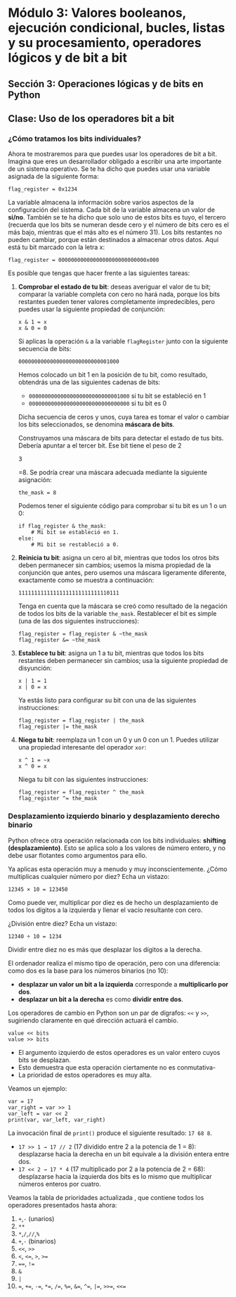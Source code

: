 # Módulo 3: Valores booleanos, ejecución condicional, bucles, listas y su procesamiento, operadores lógicos y de bit a bit
## Sección 3: Operaciones lógicas y de bits en Python 
## Clase: Uso de los operadores bit a bit

### ¿Cómo tratamos los bits individuales?

Ahora te mostraremos para que puedes usar los operadores de bit a bit. Imagina que eres un desarrollador obligado a escribir una arte importante de un sistema operativo. Se te ha dicho que puedes usar una variable asignada de la siguiente forma:

```
flag_register = 0x1234
```

La variable almacena la información sobre varios aspectos de la configuración del sistema. Cada bit de la variable almacena un valor de **si/no**. También se te ha dicho que solo uno de estos bits es tuyo, el tercero (recuerda que los bits se numeran desde cero y el número de bits cero es el más bajo, mientras que el más alto es el número 31). Los bits restantes no pueden cambiar, porque están destinados a almacenar otros datos. Aquí está tu bit marcado con la letra x:

```
flag_register = 0000000000000000000000000000x000
```

Es posible que tengas que hacer frente a las siguientes tareas:

1. **Comprobar el estado de tu bit**: deseas averiguar el valor de tu bit; comparar la variable completa con cero no hará nada, porque los bits restantes pueden tener valores completamente impredecibles, pero puedes usar la siguiente propiedad de conjunción:

    ```
    x & 1 = x
    x & 0 = 0
    ```

    Si aplicas la operación `&` a la variable `flagRegister` junto con la siguiente secuencia de bits:

    ```
    00000000000000000000000000001000
    ```

    Hemos colocado un bit 1 en la posición de tu bit, como resultado, obtendrás una de las siguientes cadenas de bits:

    * `00000000000000000000000000001000` si tu bit se estableció en 1
    * `00000000000000000000000000000000` si tu bit es 0

    Dicha secuencia de ceros y unos, cuya tarea es tomar el valor o cambiar los bits seleccionados, se denomina **máscara de bits**.

    Construyamos una máscara de bits para detectar el estado de tus bits. Debería apuntar a el tercer bit. Ese bit tiene el peso de 2<pre>3</pre>=8. Se podría crear una máscara adecuada mediante la siguiente asignación:

    ```
    the_mask = 8
    ```

    Podemos tener el siguiente código para comprobar si tu bit es un 1 o un 0:

    ```
    if flag_register & the_mask:
        # Mi bit se estableció en 1.
    else:
        # Mi bit se restableció a 0.
    ```

2. **Reinicia tu bit**: asigna un cero al bit, mientras que todos los otros bits deben permanecer sin cambios; usemos la misma propiedad de la conjunción que antes, pero usemos una máscara ligeramente diferente, exactamente como se muestra a continuación:

    ```
    11111111111111111111111111110111
    ```

    Tenga en cuenta que la máscara se creó como resultado de la negación de todos los bits de la variable `the_mask`. Restablecer el bit es simple (una de las dos siguientes instrucciones):

    ```
    flag_register = flag_register & ~the_mask
    flag_register &= ~the_mask
    ```


3. **Establece tu bit**: asigna un 1 a tu bit, mientras que todos los bits restantes deben permanecer sin cambios; usa la siguiente propiedad de disyunción:

    ```
    x | 1 = 1
    x | 0 = x
    ```

    Ya estás listo para configurar su bit con una de las siguientes instrucciones:

    ```
    flag_register = flag_register | the_mask
    flag_register |= the_mask
    ```

4. **Niega tu bit**: reemplaza un 1 con un 0 y un 0 con un 1. Puedes utilizar una propiedad interesante del operador `xor`:

    ```
    x ^ 1 = ~x
    x ^ 0 = x
    ```

    Niega tu bit con las siguientes instrucciones:

    ```
    flag_register = flag_register ^ the_mask
    flag_register ^= the_mask
    ```

### Desplazamiento izquierdo binario y desplazamiento derecho binario

Python ofrece otra operación relacionada con los bits individuales: **shifting (desplazamiento)**. Esto se aplica solo a los valores de número entero, y no debe usar flotantes como argumentos para ello.

Ya aplicas esta operación muy a menudo y muy inconscientemente. ¿Cómo multiplicas cualquier número por diez? Echa un vistazo:

```
12345 × 10 = 123450
```

Como puede ver, multiplicar por diez es de hecho un desplazamiento de todos los dígitos a la izquierda y llenar el vacío resultante con cero.

¿División entre diez? Echa un vistazo:

```
12340 ÷ 10 = 1234
```

Dividir entre diez no es más que desplazar los dígitos a la derecha.

El ordenador realiza el mismo tipo de operación, pero con una diferencia: como dos es la base para los números binarios (no 10):

* **desplazar un valor un bit a la izquierda** corresponde a **multiplicarlo por dos**. 
* **desplazar un bit a la derecha** es como **dividir entre dos**.

Los operadores de cambio en Python son un par de dígrafos: `<<` y `>>`, sugiriendo claramente en qué dirección actuará el cambio.

```
value << bits
value >> bits
```

* El argumento izquierdo de estos operadores es un valor entero cuyos bits se desplazan. 
* Esto demuestra que esta operación ciertamente no es conmutativa-
* La prioridad de estos operadores es muy alta. 

Veamos un ejemplo:

```
var = 17
var_right = var >> 1
var_left = var << 2
print(var, var_left, var_right)
```

La invocación final de `print()` produce el siguiente resultado: `17 68 8`.
* `17 >> 1 → 17 // 2` (17 dividido entre 2 a la potencia de 1 = 8): desplazarse hacia la derecha en un bit equivale a la división entera entre dos.
* `17 << 2 → 17 * 4` (17 multiplicado por 2 a la potencia de 2 = 68): desplazarse hacia la izquierda dos bits es lo mismo que multiplicar números enteros por cuatro.


Veamos la tabla de prioridades actualizada , que contiene todos los operadores presentados hasta ahora:


1. `+`,`-` (unarios)
2. `**`
3. `*`,`/`,`//`,`%`
4. `+`,`-` (binarios)
5. `<<`, `>>`
6. `<`, `<=`, `>`, `>=` 	
7. `==`, `!=`
8. `&` 	
9. `|` 	
10. `=`, `+=`, `-=`, `*=`, `/=`, `%=`, `&=`, `^=`, `|=`, `>>=`, `<<=`

